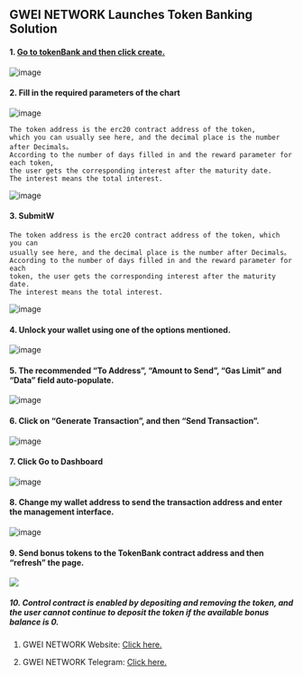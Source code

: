 ## GWEI NETWORK Launches Token Banking Solution 



#### 1. [Go to tokenBank and then click create. ]( https://gwei.network/tokenBank)
![image](https://raw.githubusercontent.com/GweiTech/gwei-tokenbank-wiki/master/en/images/blank/1.png)

#### 2. Fill in the required parameters of the chart
![image](https://raw.githubusercontent.com/GweiTech/gwei-tokenbank-wiki/master/en/images/blank/2.png) 
 ```
 The token address is the erc20 contract address of the token,
 which you can usually see here, and the decimal place is the number after Decimals。
 According to the number of days filled in and the reward parameter for each token, 
 the user gets the corresponding interest after the maturity date.
 The interest means the total interest.
 
```

![image](https://raw.githubusercontent.com/GweiTech/gwei-tokenbank-wiki/master/en/images/blank/3.png) 
#### 3. SubmitW
 ```
The token address is the erc20 contract address of the token, which you can
usually see here, and the decimal place is the number after Decimals。
According to the number of days filled in and the reward parameter for each 
token, the user gets the corresponding interest after the maturity date. 
The interest means the total interest.
 ```

![image](https://raw.githubusercontent.com/GweiTech/gwei-tokenbank-wiki/master/en/images/blank/4.png) 

#### 4. Unlock your wallet using one of the options mentioned.

![image](https://raw.githubusercontent.com/GweiTech/gwei-tokenbank-wiki/master/en/images/blank/5.png)

#### 5. The recommended “To Address”, “Amount to Send”, “Gas Limit” and “Data” field auto-populate.
![image](https://raw.githubusercontent.com/GweiTech/gwei-tokenbank-wiki/master/en/images/blank/6.png) 
#### 6. Click on “Generate Transaction”, and then “Send Transaction”.

![image](https://raw.githubusercontent.com/GweiTech/gwei-tokenbank-wiki/master/en/images/blank/7.png) 

#### 7. Click Go to Dashboard
![image](https://raw.githubusercontent.com/GweiTech/gwei-tokenbank-wiki/master/en/images/blank/8.png) 
#### 8. Change my wallet address to send the transaction address and enter the management interface.
![image](https://raw.githubusercontent.com/GweiTech/gwei-tokenbank-wiki/master/en/images/blank/9.png) 

#### 9. Send bonus tokens to the TokenBank contract address and then “refresh” the page.

 ![](https://cdn-images-1.medium.com/max/1200/1*8BewoPw8TvB2fZn0ZHZRAQ.png)
 

##### 10. Control contract is enabled by depositing and removing the token, and the user cannot continue to deposit the token if the available bonus balance is 0.

1. GWEI NETWORK Website: [Click here.]( https://gwei.network)

2. GWEI NETWORK Telegram: [Click here.](https://t.me/gweinetwork)











